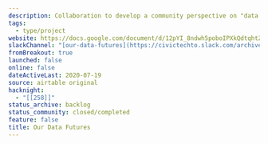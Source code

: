 ```yaml
---
description: Collaboration to develop a community perspective on "data trusts" and create education materials around the topic of "data trusts".
tags:
  - type/project
website: https://docs.google.com/document/d/12pYI_8ndwh5poboIPXkQdtqhtZmSURJZnToeb8iMgm8/edit?tab=t.0#heading=h.jmnh6inxfcex
slackChannel: "[our-data-futures](https://civictechto.slack.com/archives/CJ9FBREM8)"
fromBreakout: true
launched: false
online: false
dateActiveLast: 2020-07-19
source: airtable original
hacknight:
  - "[[258]]"
status_archive: backlog
status_community: closed/completed
feature: false
title: Our Data Futures
---
```


